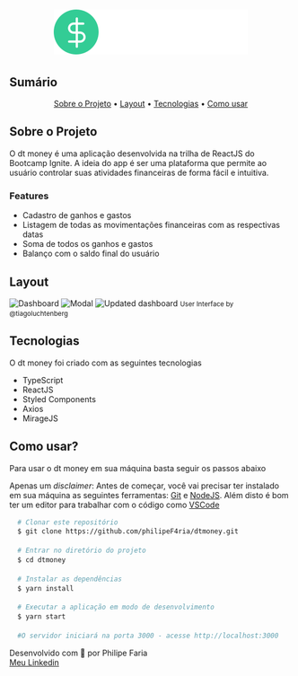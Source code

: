 <h1 align="center">
  <img alt="dt money" title="#dtmoney" src="./src/assets/logo.svg" />
</h1>

<h2>
  Sumário
</h2>

<p align="center">
  <a href="#about">Sobre o Projeto</a> •
  <a href="#layout">Layout</a> •
  <a href="#technologies">Tecnologias</a> •
  <a href="#how-to-use">Como usar</a>
</p>

<h2 id="about">
  Sobre o Projeto
</h2>

<p>
  O dt money é uma aplicação desenvolvida na trilha de ReactJS do Bootcamp Ignite.
  A ideia do app é ser uma plataforma que permite ao usuário controlar suas atividades financeiras de forma fácil e intuitiva.
  <h3>Features</h3>
  <ul>
    <li>Cadastro de ganhos e gastos</li>
    <li>Listagem de todas as movimentações financeiras com as respectivas datas</li>
    <li>Soma de todos os ganhos e gastos</li>
    <li>Balanço com o saldo final do usuário</li>
  </ul>
</p>

<h2 id="layout">Layout</h2>
<img alt="Dashboard" title="#dashboard" src="https://user-images.githubusercontent.com/60238162/136124068-46009011-30da-4e86-9276-2abefe70ce2b.png" />
<img alt="Modal" title="#modal" src="https://user-images.githubusercontent.com/60238162/136124255-83e19279-17fb-4b23-a8ba-23c7acffd2ff.png" />
<img alt="Updated dashboard" title="#updated-dashboard" src="https://user-images.githubusercontent.com/60238162/136124473-bd295c09-def6-441a-b357-bbbc67e22c02.png" />
<small>User Interface by @tiagoluchtenberg</small>

<h2 id="technologies">Tecnologias</h2>
<p>O dt money foi criado com as seguintes tecnologias</p>
<ul>
  <li>TypeScript</li>
  <li>ReactJS</li>
  <li>Styled Components</li>
  <li>Axios</li>
  <li>MirageJS</li>
</ul>

<h2 id="how-to-use">Como usar?</h2>
<p>Para usar o dt money em sua máquina basta seguir os passos abaixo</p>

Apenas um *disclaimer*: Antes de começar, você vai precisar ter instalado em sua máquina as seguintes ferramentas:
[Git](https://git-scm.com) e [NodeJS](https://nodejs.org/en/). 
Além disto é bom ter um editor para trabalhar com o código como [VSCode](https://code.visualstudio.com/)

```bash
  # Clonar este repositório
  $ git clone https://github.com/philipeF4ria/dtmoney.git
  
  # Entrar no diretório do projeto
  $ cd dtmoney
  
  # Instalar as dependências
  $ yarn install
  
  # Executar a aplicação em modo de desenvolvimento
  $ yarn start
  
  #O servidor iniciará na porta 3000 - acesse http://localhost:3000
```

Desenvolvido com 💙 por Philipe Faria
<br />
[Meu Linkedin](https://www.linkedin.com/in/philipe-faria/)
